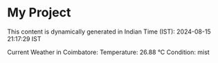 # My Project

This content is dynamically generated in Indian Time (IST): 2024-08-15 21:17:29 IST


Current Weather in Coimbatore:
Temperature: 26.88 °C
Condition: mist
